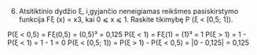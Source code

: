 6. Atsitiktinio dydžio ξ, i˛gyjančio neneigiamas reikšmes pasiskirstymo funkcija Fξ (x) = x3,
kai 0 ⩽ x ⩽ 1. Raskite tikimybę P (ξ < [0,5; 1]).

P(ξ < 0,5) = Fξ(0,5) = (0,5)³ = 0,125
P(ξ < 1) = Fξ(1) = (1)³ = 1
P(ξ > 1) = 1 - P(ξ < 1) = 1 - 1 = 0
P(ξ < [0,5; 1]) = P(ξ > 1) - P(ξ < 0,5) = |0 - 0,125| = 0,125